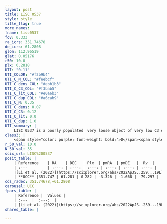 ```yaml
---
layout: post
title: LISC 0537
style: style
title_flag: true
more_names: 
fname: lisc0537
fov: 0.333
ra_icrs: 351.74678
de_icrs: 61.2808
glon: 112.96519
glat: 0.05176
r50: 10.0
plx: 0.2818
UTI: "0.11"
UTI_COLOR: "#f2b9b4"
UTI_C_N_COL: "#feebcf"
UTI_C_dens_COL: "#ebb1b3"
UTI_C_C3_COL: "#f3bab5"
UTI_C_lit_COL: "#e0a6b3"
UTI_C_dup_COL: "#a6cab9"
UTI_C_N: 0.35
UTI_C_dens: 0.07
UTI_C_C3: 0.12
UTI_C_lit: 0.0
UTI_C_dup: 1.0
UTI_summary: |
    LISC 0537 is a poorly populated, very loose object of very low C3 quality. It was recently reported in the literature.
class3: |
    <span style="color: purple; font-weight: bold;">D</span><span style="color: red; font-weight: bold;">C</span>
r_50_val: 10.0
N_50_val: 35
scix_url: LISC%200537
posit_table: |
    | Reference    | RA    | DEC   | Plx  | pmRA  | pmDE   |  Rv  |
    | :---         | :---: | :---: | :---: | :---: | :---: | :---: |
    |[Li et al. (2022)](https://scixplorer.org/abs/2022ApJS..259...19L) | 351.835 | 61.304 | 0.301 | -3.326 | -1.694 | -- |
    | **UCC** |351.747 | 61.281 | 0.282 | -3.326 | -1.668 | -79.297 | 
cds_radec: 351.74678,+61.2808
carousel: UCC
fpars_table: |
    | Reference |  Values |
    | :---  |  :---:  |
    | [Li et al. (2022)](https://scixplorer.org/abs/2022ApJS..259...19L) | `E(V-I)=0.93, m-M=11.3, Age=0.1, Z=0.0001, fbin=0.55` |
shared_table: |
    
---
```

